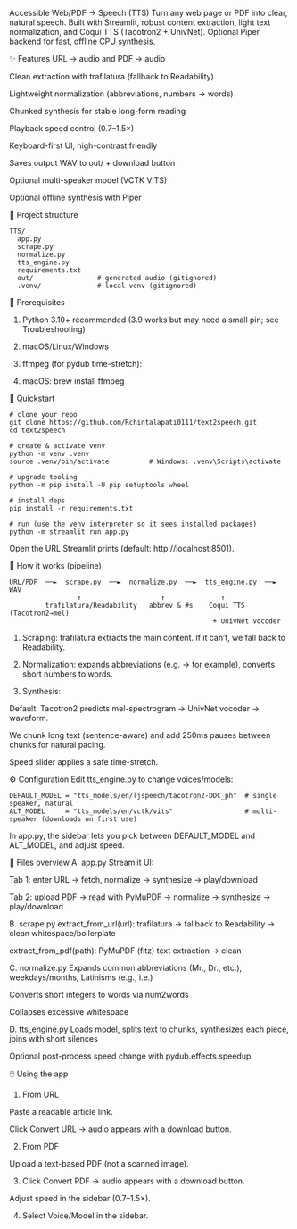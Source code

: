Accessible Web/PDF → Speech (TTS)
Turn any web page or PDF into clear, natural speech.
Built with Streamlit, robust content extraction, light text normalization, and Coqui TTS (Tacotron2 + UnivNet). Optional Piper backend for fast, offline CPU synthesis.

✨ Features
URL → audio and PDF → audio

Clean extraction with trafilatura (fallback to Readability)

Lightweight normalization (abbreviations, numbers → words)

Chunked synthesis for stable long-form reading

Playback speed control (0.7–1.5×)

Keyboard-first UI, high-contrast friendly

Saves output WAV to out/ + download button

Optional multi-speaker model (VCTK VITS)

Optional offline synthesis with Piper

📂 Project structure
```
TTS/
  app.py
  scrape.py
  normalize.py
  tts_engine.py
  requirements.txt
  out/                # generated audio (gitignored)
  .venv/              # local venv (gitignored)
```
🧰 Prerequisites
1. Python 3.10+ recommended (3.9 works but may need a small pin; see Troubleshooting)

2. macOS/Linux/Windows

3. ffmpeg (for pydub time-stretch):

4. macOS: brew install ffmpeg


🚀 Quickstart
```
# clone your repo
git clone https://github.com/Rchintalapati0111/text2speech.git
cd text2speech

# create & activate venv
python -m venv .venv
source .venv/bin/activate          # Windows: .venv\Scripts\activate

# upgrade tooling
python -m pip install -U pip setuptools wheel

# install deps
pip install -r requirements.txt

# run (use the venv interpreter so it sees installed packages)
python -m streamlit run app.py
```
Open the URL Streamlit prints (default: http://localhost:8501).

🧠 How it works (pipeline)
```
URL/PDF  ──►  scrape.py  ──►  normalize.py  ──►  tts_engine.py  ──►  WAV
                 ↑                    ↑              ↑
         trafilatura/Readability   abbrev & #s    Coqui TTS (Tacotron2→mel)
                                                   + UnivNet vocoder
```
1. Scraping: trafilatura extracts the main content. If it can’t, we fall back to Readability.

2. Normalization: expands abbreviations (e.g. → for example), converts short numbers to words.

3. Synthesis:

Default: Tacotron2 predicts mel-spectrogram → UnivNet vocoder → waveform.

We chunk long text (sentence-aware) and add 250ms pauses between chunks for natural pacing.

Speed slider applies a safe time-stretch.

⚙️ Configuration
Edit tts_engine.py to change voices/models:

```
DEFAULT_MODEL = "tts_models/en/ljspeech/tacotron2-DDC_ph"  # single speaker, natural
ALT_MODEL     = "tts_models/en/vctk/vits"                  # multi-speaker (downloads on first use)
```
In app.py, the sidebar lets you pick between DEFAULT_MODEL and ALT_MODEL, and adjust speed.

🧩 Files overview
A. app.py
Streamlit UI:

Tab 1: enter URL → fetch, normalize → synthesize → play/download

Tab 2: upload PDF → read with PyMuPDF → normalize → synthesize → play/download

B. scrape.py
extract_from_url(url): trafilatura → fallback to Readability → clean whitespace/boilerplate

extract_from_pdf(path): PyMuPDF (fitz) text extraction → clean

C. normalize.py
Expands common abbreviations (Mr., Dr., etc.), weekdays/months, Latinisms (e.g., i.e.)

Converts short integers to words via num2words

Collapses excessive whitespace

D. tts_engine.py
Loads model, splits text to chunks, synthesizes each piece, joins with short silences

Optional post-process speed change with pydub.effects.speedup

🖱️ Using the app
1. From URL

Paste a readable article link.

Click Convert URL → audio appears with a download button.

2. From PDF

Upload a text-based PDF (not a scanned image).

3. Click Convert PDF → audio appears with a download button.

Adjust speed in the sidebar (0.7–1.5×).

4. Select Voice/Model in the sidebar.

